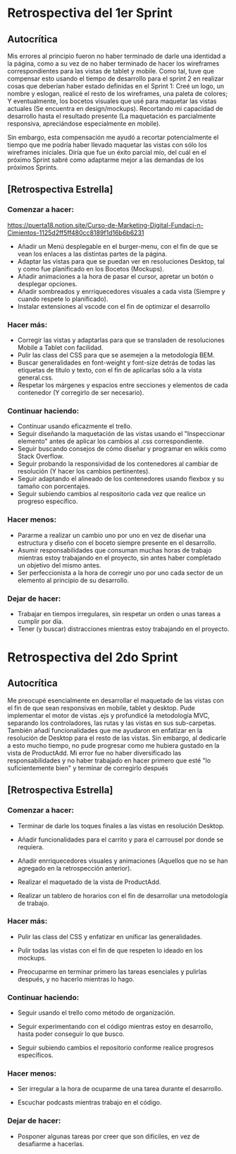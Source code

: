 # Retrospectiva del 1er Sprint


## Autocrítica

Mis errores al principio fueron no haber terminado de darle una identidad a la página, como a su vez de no haber terminado de hacer los wireframes correspondientes para las vistas de tablet y mobile. Como tal, tuve que compensar esto usando el tiempo de desarrollo para el sprint 2 en realizar cosas que deberían haber estado definidas en el Sprint 1: Creé un logo, un nombre y eslogan, realicé el resto de los wireframes, una paleta de colores; Y eventualmente, los bocetos visuales que usé para maquetar las vistas actuales (Se encuentra en design/mockups). Recortando mi capacidad de desarrollo hasta el resultado presente (La maquetación es parcialmente responsiva, apreciándose especialmente en mobile).

Sin embargo, esta compensación me ayudó a recortar potencialmente el tiempo que me podría haber llevado maquetar las vistas con sólo los wireframes iniciales. Diría que fue un éxito parcial mío, del cuál en el próximo Sprint sabré como adaptarme mejor a las demandas de los próximos Sprints.

## [Retrospectiva Estrella]

### Comenzar a hacer:
https://puerta18.notion.site/Curso-de-Marketing-Digital-Fundaci-n-Cimientos-1125d2ff5ff480cc8189f1d16b6b6231
* Añadir un Menú desplegable en el burger-menu, con el fin de que se vean los enlaces a las distintas partes de la página.
* Adaptar las vistas para que se puedan ver en resoluciones Desktop, tal y como fue planificado en los Bocetos (Mockups).
* Añadir animaciones a la hora de pasar el cursor, apretar un botón o desplegar opciones.
* Añadir sombreados y enrriquecedores visuales a cada vista (Siempre y cuando respete lo planificado).
* Instalar extensiones al vscode con el fin de optimizar el desarrollo

### Hacer más:

* Corregir las vistas y adaptarlas para que se transladen de resoluciones Mobile a Tablet con facilidad.
* Pulir las class del CSS para que se asemejen a la metodología BEM.
* Buscar generalidades en font-weight y font-size detrás de todas las etiquetas de título y texto, con el fin de aplicarlas sólo a la vista general.css.
* Respetar los márgenes y espacios entre secciones y elementos de cada contenedor (Y corregirlo de ser necesario).


### Continuar haciendo:

* Continuar usando eficazmente el trello.
* Seguir diseñando la maquetación de las vistas usando el "Inspeccionar elemento" antes de aplicar los cambios al .css correspondiente.
* Seguir buscando consejos de cómo diseñar y programar en wikis como Stack Overflow.
* Seguir probando la responsividad de los contenedores al cambiar de resolución (Y hacer los cambios pertinentes).
* Seguir adaptando el alineado de los contenedores usando flexbox y su tamaño con porcentajes.
* Seguir subiendo cambios al respositorio cada vez que realice un progreso específico.

### Hacer menos:

* Pararme a realizar un cambio uno por uno en vez de diseñar una estructura y diseño con el boceto siempre presente en el desarrollo.
* Asumir responsabilidades  que consuman muchas horas de trabajo mientras estoy trabajando en el proyecto, sin antes haber completado un objetivo del mismo antes.
* Ser perfeccionista a la hora de corregir uno por uno cada sector de un elemento al principio de su desarrollo.

### Dejar de hacer:

* Trabajar en tiempos irregulares, sin respetar un orden o unas tareas a cumplir por día.
* Tener (y buscar) distracciones mientras estoy trabajando en el proyecto.

  
# Retrospectiva del 2do Sprint

## Autocrítica
Me preocupé esencialmente en desarrollar el maquetado de las vistas con el fin de que sean responsivas en mobile, tablet y desktop. Pude implementar el motor de vistas .ejs y profundicé la metodología MVC, separando los controladores, las rutas y las vistas en sus sub-carpetas. También añadí funcionalidades que me ayudaron en enfatizar en la resolución de Desktop para el resto de las vistas. Sin embargo, al dedicarle a esto mucho tiempo, no pude progresar como me hubiera gustado en la vista de ProductAdd. Mi error fue no haber diversificado las responsabilidades y no haber trabajado en hacer primero que esté "lo suficientemente bien" y terminar de corregirlo después


## [Retrospectiva Estrella]


### Comenzar a hacer:

* Terminar de darle los toques finales a las vistas en resolución Desktop.

* Añadir funcionalidades para el carrito y para el carrousel por donde se requiera.

* Añadir enrriquecedores visuales y animaciones (Aquellos que no se han agregado en la retrospección anterior).

* Realizar el maquetado de la vista de ProductAdd.

* Realizar un tablero de horarios con el fin de desarrollar una metodología de trabajo.

### Hacer más:

* Pulir las class del CSS y enfatizar en unificar las generalidades.

* Pulir todas las vistas con el fin de que respeten lo ideado en los mockups.

* Preocuparme en terminar primero las tareas esenciales y pulirlas después, y no hacerlo mientras lo hago.


### Continuar haciendo:

* Seguir usando el trello como método de organización.

* Seguir experimentando con el código mientras estoy en desarrollo, hasta poder conseguir lo que busco.

* Seguir subiendo cambios el repositorio conforme realice progresos específicos.

### Hacer menos:

* Ser irregular a la hora de ocuparme de una tarea durante el desarrollo.

* Escuchar podcasts mientras trabajo en el código.

### Dejar de hacer:

* Posponer algunas tareas por creer que son difíciles, en vez de desafiarme a hacerlas.

